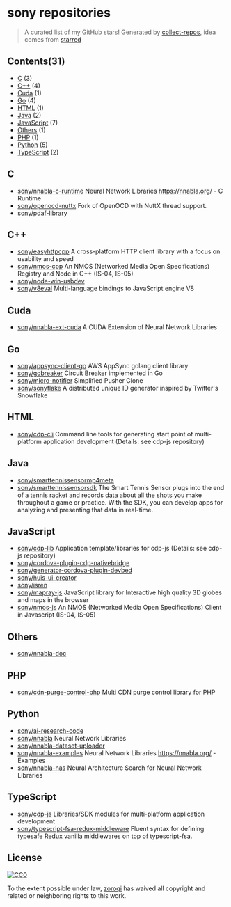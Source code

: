 # sony repositories


> A curated list of my GitHub stars!  Generated by [collect-repos](https://github.com/zoroqi/collect-repos), idea comes from [starred](https://github.com/maguowei/starred)  


## Contents(31)

- [C](#c) (3)
- [C++](#c++) (4)
- [Cuda](#cuda) (1)
- [Go](#go) (4)
- [HTML](#html) (1)
- [Java](#java) (2)
- [JavaScript](#javascript) (7)
- [Others](#others) (1)
- [PHP](#php) (1)
- [Python](#python) (5)
- [TypeScript](#typescript) (2)

## C

- [sony/nnabla-c-runtime](https://github.com/sony/nnabla-c-runtime) Neural Network Libraries https://nnabla.org/ - C Runtime
- [sony/openocd-nuttx](https://github.com/sony/openocd-nuttx) Fork of OpenOCD with NuttX thread support.
- [sony/pdaf-library](https://github.com/sony/pdaf-library) 

## C++

- [sony/easyhttpcpp](https://github.com/sony/easyhttpcpp) A cross-platform HTTP client library with a focus on usability and speed
- [sony/nmos-cpp](https://github.com/sony/nmos-cpp) An NMOS (Networked Media Open Specifications) Registry and Node in C++ (IS-04, IS-05)
- [sony/node-win-usbdev](https://github.com/sony/node-win-usbdev) 
- [sony/v8eval](https://github.com/sony/v8eval) Multi-language bindings to JavaScript engine V8

## Cuda

- [sony/nnabla-ext-cuda](https://github.com/sony/nnabla-ext-cuda) A CUDA Extension of Neural Network Libraries

## Go

- [sony/appsync-client-go](https://github.com/sony/appsync-client-go) AWS AppSync golang client library
- [sony/gobreaker](https://github.com/sony/gobreaker) Circuit Breaker implemented in Go
- [sony/micro-notifier](https://github.com/sony/micro-notifier) Simplified Pusher Clone
- [sony/sonyflake](https://github.com/sony/sonyflake) A distributed unique ID generator inspired by Twitter's Snowflake

## HTML

- [sony/cdp-cli](https://github.com/sony/cdp-cli) Command line tools for generating start point of multi-platform application development (Details: see cdp-js repository)

## Java

- [sony/smarttennissensormp4meta](https://github.com/sony/smarttennissensormp4meta) 
- [sony/smarttennissensorsdk](https://github.com/sony/smarttennissensorsdk) The Smart Tennis Sensor plugs into the end of a tennis racket and records data about all the shots you make throughout a game or practice. With the SDK, you can develop apps for analyzing and presenting that data in real-time.

## JavaScript

- [sony/cdp-lib](https://github.com/sony/cdp-lib) Application template/libraries for cdp-js (Details: see cdp-js repository)
- [sony/cordova-plugin-cdp-nativebridge](https://github.com/sony/cordova-plugin-cdp-nativebridge) 
- [sony/generator-cordova-plugin-devbed](https://github.com/sony/generator-cordova-plugin-devbed) 
- [sony/huis-ui-creator](https://github.com/sony/huis-ui-creator) 
- [sony/isren](https://github.com/sony/isren) 
- [sony/mapray-js](https://github.com/sony/mapray-js) JavaScript library for Interactive high quality 3D globes and maps in the browser
- [sony/nmos-js](https://github.com/sony/nmos-js) An NMOS (Networked Media Open Specifications) Client in Javascript (IS-04, IS-05)

## Others

- [sony/nnabla-doc](https://github.com/sony/nnabla-doc) 

## PHP

- [sony/cdn-purge-control-php](https://github.com/sony/cdn-purge-control-php) Multi CDN purge control library for PHP

## Python

- [sony/ai-research-code](https://github.com/sony/ai-research-code) 
- [sony/nnabla](https://github.com/sony/nnabla) Neural Network Libraries
- [sony/nnabla-dataset-uploader](https://github.com/sony/nnabla-dataset-uploader) 
- [sony/nnabla-examples](https://github.com/sony/nnabla-examples) Neural Network Libraries https://nnabla.org/ - Examples
- [sony/nnabla-nas](https://github.com/sony/nnabla-nas) Neural Architecture Search for Neural Network Libraries

## TypeScript

- [sony/cdp-js](https://github.com/sony/cdp-js) Libraries/SDK modules for multi-platform application development
- [sony/typescript-fsa-redux-middleware](https://github.com/sony/typescript-fsa-redux-middleware) Fluent syntax for defining typesafe Redux vanilla middlewares on top of typescript-fsa.


## License

[![CC0](http://mirrors.creativecommons.org/presskit/buttons/88x31/svg/cc-zero.svg)](https://creativecommons.org/publicdomain/zero/1.0/)

To the extent possible under law, [zoroqi](https://github.com/zoroqi) has waived all copyright and related or neighboring rights to this work.
